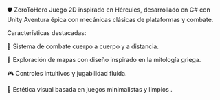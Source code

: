 🛡️ ZeroToHero
Juego 2D inspirado en Hércules, desarrollado en C# con Unity
Aventura épica con mecánicas clásicas de plataformas y combate.

Características destacadas:

🏹 Sistema de combate cuerpo a cuerpo y a distancia.

🧭 Exploración de mapas con diseño inspirado en la mitología griega.

🎮 Controles intuitivos y jugabilidad fluida.

🎨 Estética visual basada en juegos minimalistas y limpios .
